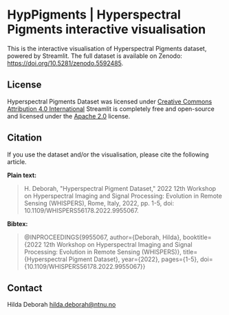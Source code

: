 # HypPigments | Hyperspectral Pigments interactive visualisation

This is the interactive visualisation of Hyperspectral Pigments dataset, powered by Streamlit. The full dataset is available on Zenodo: https://doi.org/10.5281/zenodo.5592485.


## License

Hyperspectral Pigments Dataset was licensed under [Creative Commons Attribution 4.0 International](https://creativecommons.org/licenses/by/4.0/legalcode)
Streamlit is completely free and open-source and licensed under the [Apache 2.0](https://www.apache.org/licenses/LICENSE-2.0) license.

## Citation
If you use the dataset and/or the visualisation, please cite the following article.

**Plain text:**
>H. Deborah, "Hyperspectral Pigment Dataset," 2022 12th Workshop on Hyperspectral Imaging and Signal Processing: Evolution in Remote Sensing (WHISPERS), Rome, Italy, 2022, pp. 1-5, doi: 10.1109/WHISPERS56178.2022.9955067.

**Bibtex:**
> @INPROCEEDINGS{9955067,
  author={Deborah, Hilda},
  booktitle={2022 12th Workshop on Hyperspectral Imaging and Signal Processing: Evolution in Remote Sensing (WHISPERS)}, 
  title={Hyperspectral Pigment Dataset}, 
  year={2022},
  pages={1-5},
  doi={10.1109/WHISPERS56178.2022.9955067}}


## Contact
Hilda Deborah hilda.deborah@ntnu.no

